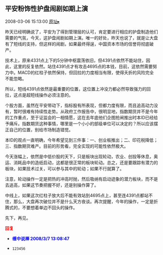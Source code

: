 ## 平安粉饰性护盘闹剧如期上演
2008-03-06 15:13:00
[原址▸](http://www.fxgan.com/chan_time/2008_01_06/886.htm)



 昨天已经明确说了，平安为了得到管理层的认可，肯定要进行相应的护盘制造他们需要的气氛，今天，这护盘闹剧如期上演。唯一的好处，昨天也说了，就是让大盘有了短线的支持，但这样的闹剧，如果最终得逞，中国资本市场的信誉将彻底破产。


 


 技术上，原来4331点上下的5分钟中枢震荡依旧，但4391点依然不能站住，因此，这里的反复依然。站住4391点才有攻击4695点的本钱，目前，这依然需要努力中。MACD的红柱子依然保持，但回拉的力度相当有限，使得夭折的风险完全不能忽略。


 


 所以，短线4391点依然是最重要的位置，这位置上冲没力都必然导致强力的回拉，这点是超短线操作必须注意的。


 


 个股方面，虽然在平安带动下，指标股有所表现，但都力度有限，而且追高动力没有，暂时很难有持续性走势。从政府工作报告中，很明显地，指数期货并不是今年的工作重点，至于证监会的一相情愿，这在去年底他们企图抢闸推出时本ID已经给予痛斥。指数期货这种事情，哪里是一个小小的部级单位可以决定的？所以应该摆正自己的位置，别给市场制造错觉。


 


 本ID的观点一直明确，今年希望见到三件事：一、创业板推出；二、印花税降低；三、指数期货难产。目前的形势看，完全实现的可能性依然极大。


 


 今天涨幅上，依然是中低价股的天下，只是板块出现轮动，农业、创投等休息，奥运、消耗品中的造纸启动，这都是很正常的板块轮动。总之，还是要跟踪有潜力的板块，如果技术过关，可以参与其中的轮动；如果不行就算了。


 


 注意，轮动操作一定是把热的冲高时抛，然后吸纳有启动迹象的潜力板块，而不是去追高，如果这节奏把握不好，还是别操作算了。


 


 中线上，如果这次红柱子放大后不能有效站到4695点上，甚至连4391点都站不住，那么，大盘再次破位并不是什么天方夜谈。再次提醒，今年的操作，一定是折腾式的，不要想着单边不回头的操作。


 


 先下，再见。





<font color='red'>**回复**</font>


- <font color='blue'>**缠中说禅 2008/3/7 13:08:47**</font>
- ```
  123456
  ```
